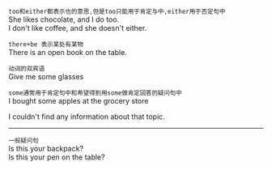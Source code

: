 `too和either都表示也的意思,但是too只能用于肯定与中,either用于否定句中`  
She likes chocolate, and I do too.  
I don't like coffee, and she doesn't either.  


`there+be 表示某处有某物`  
There is an open book on the table.  

`动词的双宾语`  
Give me some glasses  

`some通常用于肯定句中和希望得到用some做肯定回答的疑问句中`  
I bought some apples at the grocery store  

I couldn't find any information about that topic.    

----
`一般疑问句`  
Is this your backpack?  
Is this your pen on the table?
